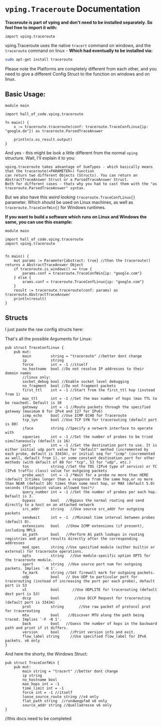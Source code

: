 # `vping.Traceroute` Documentation
__Traceroute is part of vping and don't need to be installed separately. So
feel free to import it with:__
```vlang
import vping.traceroute
```

vping.Traceroute uses the native `tracert` command on windows, and the `traceroute`
command on linux - __Which had eventually to be installed via:__
```sh
sudo apt-get install traceroute
```
Please note the Platforms are completely different from each other, and you need to give
a different Config Struct to the function on windows and on linux.

## Basic Usage:
```vlang
module main

import hall_of_code.vping.traceroute

fn main() {
	x := traceroute.traceroute(conf: traceroute.TraceConfLinux{ip: "google.de"}) as traceroute.ParsedTraceAnswer

	println(x.os_result.output)
}
```
And yes - this might be look a little different from the normal `vping` structure. Wait, I'll explain
it to you:
```
vping.traceroute takes advantage of SumTypes - which basically means that the traceroute(<PARAMETER>) function
can return two different Objects (Structs). You can return an AbstractTraceAnswer Struct or a ParsedTraceAnswer Struct.
Both for different cases - thats why you had to cast them with the "as traceroute.ParsedTraceAnswer" syntax.
```
But we also have this _weird looking_ `traceroute.TraceConfLinux{}` parameter. Which should be used on Linux machines,
as well as `traceroute.TraceConfWin{}` for Windows runtimes.

__If you want to build a software which runs on Linux and Windows the same, you can use this example:__

```vlang
module main

import hall_of_code.vping.traceroute
import vping.traceroute


fn main() {
    mut params := Parameter{abstract: true} //then the traceroute() returns a AbstractTraceAnswer Object
	if traceroute.is_windows() == true {
		params.conf = traceroute.TraceConfWin{ip: "google.com"}
	} else {
		arams.conf = traceroute.TraceConfLinux{ip: "google.com"}
    }
	result := traceroute.traceroute(conf: params) as traceroute.AbstractTraceAnswer
    println(result)
}
```

## Structs
I just paste the raw config structs here:

That's all the possible Arguments for Linux:
```vlang
pub struct TraceConfLinux {
	pub mut:
		main         string = "traceroute" //better dont change
		ip 			 string
		force        int = -1 //itself
		no_hostname  bool //Do not resolve IP addresses to their domain names
		//linux only:
		socket_debug bool //Enable socket level debugging
		no_fragment  bool //Do not fragment packets
		first_ttl    int = -1 //Start from the first_ttl hop (instead from 1)
		max_ttl      int = -1 //Set the max number of hops (max TTL to be reached). Default is 30
		gateway      int = -1 //Route packets through the specified gateway (maximum 8 for IPv4 and 127 for IPv6)
		icmp_echo    bool //Use ICMP ECHO for Traceroute
		tcp_syn      bool //Use TCP SYN for tracerouting (default port is 80)
		iface        string //Specify a network interface to operate with
		squeries     int = -1 //Set the number of probes to be tried simultaneously (default is 16)
		port         int = -1 //Set the destination port to use. It is either initial udp port value for "default" method (incremented by each probe, default is 33434), or initial seq for "icmp" (incremented as well, default from 1), or some constant destination port for other methods (with default of 80 for "tcp", 53 for "udp", etc.)
		tos          string //Set the TOS (IPv4 type of service) or TC (IPv6 traffic class) value for outgoing packets
		probe_wait   int = -1 /*Wait for a probe no more than HERE (default 3)times longer than a response from the same hop,or no more than NEAR (default 10) times than some next hop, or MAX (default 5.0) seconds (floatpoint values allowed too)*/
		query_number int = -1 //Set the number of probes per each hop. Default is 3.
		bypass       bool   //Bypass the normal routing and send directly to a host on an attached network
		src_addr     string   //Use source src_addr for outgoing packets
		sendwait     int = -1  //Minimal time interval between probes (default 0).
		extensions   bool   //Show ICMP extensions (if present), including MPLS
		as_path      bool   //Perform AS path lookups in routing registries and print results directly after the corresponding addresses
		mod_spec     string //Use specified module (either builtin or external) for traceroute operations.
		opts         string   //Use module-specific option OPTS for the traceroute module.
		sport        string  //Use source port num for outgoing packets. Implies `-N 1'.
		fw_mark      string //Set firewall mark for outgoing packets.
		udp          bool   // Use UDP to particular port for tracerouting (instead of increasing the port per each probe), default port is 53
		ul           bool      //Use UDPLITE for tracerouting (default dest port is 53)
		dccp         bool       //Use DCCP Request for tracerouting (default port is 33434)
		prot         string       //Use raw packet of protocol prot for tracerouting
		mtu          bool    //Discover MTU along the path being traced. Implies `-F -N 1'.
		back         bool   //Guess the number of hops in the backward path and print if it differs.
		version      bool     //Print version info and exit.
		flow_label string     //Use specified flow_label for IPv6 packets. v6 only
}
```

And here the shorty, the Windows Struct:
```vlang
pub struct TraceConfWin {
	pub mut:
		main string = "tracert" //better dont change
		ip string
		no_hostname bool
		max_hops int = -1
		time_limit int = -1
		force int = -1 //itself
		loose_source_route string //v4 only
		flat_path string  //rundwegpfad v6 only
		source_addr string //Quelladresse v6 only
}
```

//this docs need to be completed